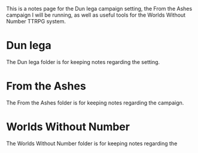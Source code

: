This is a notes page for the Dun Iega campaign setting, the From the Ashes campaign I will be running, as well as useful tools for the Worlds Without Number TTRPG system.

# Dun Iega
The Dun Iega folder is for keeping notes regarding the setting.

# From the Ashes
The From the Ashes folder is for keeping notes regarding the campaign.

# Worlds Without Number
The Worlds Without Number folder is for keeping notes regarding the 